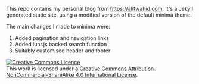 This repo contains my personal blog from https://alifwahid.com. It's a Jekyll
generated static site, using a modified version of the default minima theme.

The main changes I made to minima were:
1. Added pagination and navigation links
2. Added lunr.js backed search function
3. Suitably customised header and footer

<a rel="license" href="https://creativecommons.org/licenses/by-nc-sa/4.0/"><img alt="Creative Commons Licence" style="border-width:0" src="https://i.creativecommons.org/l/by-nc-sa/4.0/88x31.png" /></a><br />This work is licensed under a <a rel="license" href="https://creativecommons.org/licenses/by-nc-sa/4.0/">Creative Commons Attribution-NonCommercial-ShareAlike 4.0 International License</a>.
